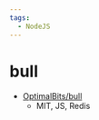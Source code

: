 ```yaml
---
tags:
  - NodeJS
---
```


# bull

- [OptimalBits/bull](https://github.com/OptimalBits/bull)
  - MIT, JS, Redis

